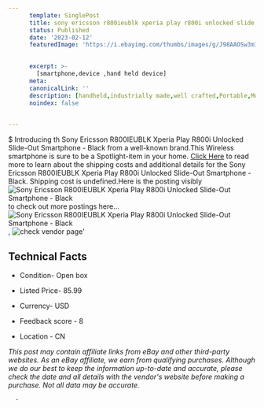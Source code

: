 ```yaml
---
      template: SinglePost
      title: sony ericsson r800ieublk xperia play r800i unlocked slide out smartphone black
      status: Published
      date: '2023-02-12'
      featuredImage: 'https://i.ebayimg.com/thumbs/images/g/J98AAOSw3m1i8hU5/s-l225.jpg'
       

      excerpt: >-
        [smartphone,device ,hand held device]
      meta:
      canonicalLink: ''
      description: [handheld,industrially made,well crafted,Portable,Mobile,Compact,Convenient,Lightweight,Maneuverable,Man-portable,Miniature,Carriable,Hand-held,Light,Holdable,Transportable,Mobile device,Pocket-sized,On-the-go,Wireless,Cordless,Compact size,Convenient size, smartphone,device ,hand held device]
      noindex: false
      

---
```

$
      Introducing th Sony Ericsson R800IEUBLK Xperia Play R800i Unlocked Slide-Out Smartphone - Black from a well-known brand.This Wireless smartphone is sure to be a Spotlight-item in your home. [Click Here](https://www.ebay.com/itm/354213938561?hash=item5278cbc581%3Ag%3AJ98AAOSw3m1i8hU5&mkevt=1&mkcid=1&mkrid=711-53200-19255-0&campid=%253CePNCampaignId%253E&customid=%253CreferenceId%253E&toolid=10049) to read more to learn about the shipping costs and additional details for the Sony Ericsson R800IEUBLK Xperia Play R800i Unlocked Slide-Out Smartphone - Black. Shipping cost is undefined.Here is the posting visibly ![Sony Ericsson R800IEUBLK Xperia Play R800i Unlocked Slide-Out Smartphone - Black](https://i.ebayimg.com/thumbs/images/g/J98AAOSw3m1i8hU5/s-l225.jpg) to check out more postings here... ![Sony Ericsson R800IEUBLK Xperia Play R800i Unlocked Slide-Out Smartphone - Black](https://i.ebayimg.com/images/g/J98AAOSw3m1i8hU5/s-l1600.jpg), ![check vendor page](https://origin-galleryplus.ebayimg.com/ws/web/354213938561_2_0_1/225x225.jpg,https://origin-galleryplus.ebayimg.com/ws/web/354213938561_3_0_1/225x225.jpg,https://origin-galleryplus.ebayimg.com/ws/web/354213938561_4_0_1/225x225.jpg,https://origin-galleryplus.ebayimg.com/ws/web/354213938561_5_0_1/225x225.jpg,https://origin-galleryplus.ebayimg.com/ws/web/354213938561_6_0_1/225x225.jpg,https://origin-galleryplus.ebayimg.com/ws/web/354213938561_7_0_1/225x225.jpg,https://origin-galleryplus.ebayimg.com/ws/web/354213938561_8_0_1/225x225.jpg,https://origin-galleryplus.ebayimg.com/ws/web/354213938561_9_0_1/225x225.jpg,https://origin-galleryplus.ebayimg.com/ws/web/354213938561_10_0_1/225x225.jpg,https://origin-galleryplus.ebayimg.com/ws/web/354213938561_11_0_1/225x225.jpg,https://origin-galleryplus.ebayimg.com/ws/web/354213938561_12_0_1/225x225.jpg)'

      

 ## Technical Facts 



     
      

 - Condition- Open box 


      

 - Listed Price- 85.99 


      

 - Currency- USD 


      

 - Feedback score - 8 


      

 - Location - CN 


      
      

 *_This post may contain affiliate links from eBay and other third-party websites. As an eBay affiliate, we earn from qualifying purchases. Although we do our best to keep the information up-to-date and accurate, please check the date and all details with the vendor's website before making a purchase. Not all data may be accurate._*




      -
